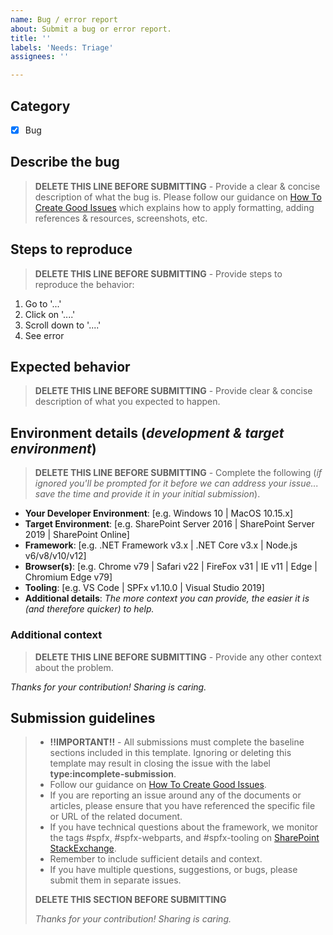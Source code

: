 ```yaml
---
name: Bug / error report
about: Submit a bug or error report.
title: ''
labels: 'Needs: Triage'
assignees: ''

---
```


## Category

- [x] Bug

## Describe the bug

> **DELETE THIS LINE BEFORE SUBMITTING** - Provide a clear & concise description of what the bug is. Please follow our guidance on [How To Create Good Issues](https://github.com/sharepoint/sp-dev-docs/wiki/How-to-Create-Good-Issues) which explains how to apply formatting, adding references & resources, screenshots, etc.

## Steps to reproduce

> **DELETE THIS LINE BEFORE SUBMITTING** - Provide steps to reproduce the behavior:

1. Go to '...'
1. Click on '....'
1. Scroll down to '....'
1. See error

## Expected behavior

> **DELETE THIS LINE BEFORE SUBMITTING** - Provide clear & concise description of what you expected to happen.

## Environment details (*development & target environment*)

> **DELETE THIS LINE BEFORE SUBMITTING** - Complete the following (*if ignored you'll be prompted for it before we can address your issue... save the time and provide it in your initial submission*).

- **Your Developer Environment**: [e.g. Windows 10 | MacOS 10.15.x]
- **Target Environment**: [e.g. SharePoint Server 2016 | SharePoint Server 2019 | SharePoint Online]
- **Framework**: [e.g. .NET Framework v3.x | .NET Core v3.x | Node.js v6/v8/v10/v12]
- **Browser(s)**: [e.g. Chrome v79 | Safari v22 | FireFox v31 | IE v11 | Edge | Chromium Edge v79]
- **Tooling**: [e.g. VS Code | SPFx v1.10.0 | Visual Studio 2019]
- **Additional details**: *The more context you can provide, the easier it is (and therefore quicker) to help.*

### Additional context

> **DELETE THIS LINE BEFORE SUBMITTING** - Provide any other context about the problem.

*Thanks for your contribution! Sharing is caring.*

## Submission guidelines

> - **!!IMPORTANT!!** - All submissions must complete the baseline sections included in this template. Ignoring or deleting this template may result in closing the issue with the label **type:incomplete-submission**.
> - Follow our guidance on [How To Create Good Issues](https://github.com/sharepoint/sp-dev-docs/wiki/How-to-Create-Good-Issues).
> - If you are reporting an issue around any of the documents or articles, please ensure that you have referenced the specific file or URL of the related document.
> - If you have technical questions about the framework, we monitor the tags #spfx, #spfx-webparts, and #spfx-tooling on [SharePoint StackExchange](http://sharepoint.stackexchange.com).
> - Remember to include sufficient details and context.
> - If you have multiple questions, suggestions, or bugs, please submit them in separate issues.
>
> **DELETE THIS SECTION BEFORE SUBMITTING**
>
> *Thanks for your contribution! Sharing is caring.*
